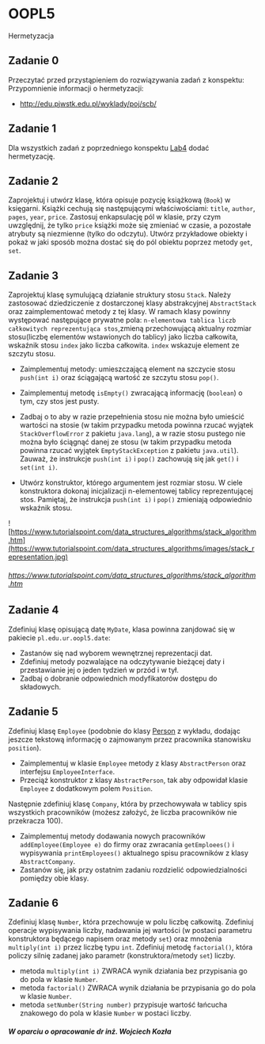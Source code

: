 # OOPL5
Hermetyzacja

## Zadanie 0
Przeczytać przed przystąpieniem do rozwiązywania zadań z konspektu:
Przypomnienie informacji o hermetyzacji: 

* http://edu.pjwstk.edu.pl/wyklady/poj/scb/

## Zadanie 1
Dla wszystkich zadań z poprzedniego konspektu [Lab4](https://github.com/UR-OOP/OOPL4) dodać hermetyzację.

## Zadanie 2
Zaprojektuj i utwórz klasę, która opisuje pozycję książkową (`Book`) w księgarni. Książki cechują się następującymi właściwościami: `title`, `author`, `pages`, `year`, `price`. Zastosuj enkapsulację pól w klasie, przy czym uwzględnij, że tylko `price` książki może się zmieniać w czasie, a pozostałe atrybuty są niezmienne (tylko do odczytu). Utwórz przykładowe obiekty i pokaż w jaki sposób można dostać się do pól obiektu poprzez metody `get`, `set`.

## Zadanie 3
Zaprojektuj klasę symulującą działanie struktury stosu `Stack`. Należy zastosować dziedziczenie z dostarczonej klasy abstrakcyjnej `AbstractStack` oraz zaimplementować metody z tej klasy. W ramach klasy powinny występować następujące prywatne pola: `n-elementowa tablica liczb całkowitych reprezentująca stos`,zmieną przechowującą aktualny rozmiar stosu(liczbę elementów wstawionych do tablicy) jako liczba całkowita, wskaźnik stosu `index` jako liczba całkowita. `index` wskazuje element ze szczytu stosu. 

* Zaimplementuj metody: umieszczającą element na szczycie stosu `push(int i)` oraz  ściągającą wartość ze szczytu stosu `pop()`. 

* Zaimplementuj metodę `isEmpty()` zwracającą informację (`boolean`) o tym, czy stos jest pusty.

* Zadbaj o to aby w razie przepełnienia stosu nie można było umieścić wartości na stosie (w takim przypadku metoda powinna rzucać wyjątek `StackOverflowError` z pakietu `java.lang`), a w razie stosu pustego nie można było ściągnąć danej ze stosu (w takim przypadku metoda powinna rzucać wyjątek `EmptyStackException` z pakietu `java.util`). Zauważ, że instrukcje `push(int i)` i `pop()` zachowują się jak `get()` i `set(int i)`. 

* Utwórz konstruktor, którego argumentem jest rozmiar stosu. W ciele konstruktora dokonaj inicjalizacji n-elementowej tablicy reprezentującej stos. Pamiętaj, że instrukcja `push(int i)` i `pop()` zmieniają odpowiednio wskaźnik stosu.

![https://www.tutorialspoint.com/data_structures_algorithms/stack_algorithm.htm](https://www.tutorialspoint.com/data_structures_algorithms/images/stack_representation.jpg)

###### https://www.tutorialspoint.com/data_structures_algorithms/stack_algorithm.htm

## Zadanie 4
Zdefiniuj klasę opisującą datę `MyDate`, klasa powinna zanjdować się w pakiecie `pl.edu.ur.oopl5.date`:

* Zastanów się nad wyborem wewnętrznej reprezentacji dat. 
* Zdefiniuj metody pozwalające na odczytywanie bieżącej daty i przestawianie jej o jeden tydzień w przód i w tył. 
* Zadbaj o dobranie odpowiednich modyfikatorów dostępu do składowych. 


## Zadanie 5
Zdefiniuj klasę `Employee` (podobnie do klasy [Person](https://github.com/UR-OOP/OOPL4#zadanie-1) z wykładu, dodając jeszcze tekstową informację o zajmowanym przez pracownika stanowisku `position`).

* Zaimplementuj w klasie `Employee` metody z klasy `AbstractPerson` oraz interfejsu `EmployeeInterface`.
* Przeciąż konstruktor z klasy `AbstractPerson`, tak aby odpowidał klasie `Employee` z dodatkowym polem `Position`.

Następnie zdefiniuj klasę `Company`, która by przechowywała w tablicy spis wszystkich pracowników (możesz założyć, że liczba pracowników nie przekracza 100). 

* Zaimplementuj metody dodawania nowych pracowników `addEmployee(Employee e)` do firmy oraz zwracania `getEmploees()` i wypisywania `printEmployees()` aktualnego spisu pracowników z klasy `AbstractCompany`. 
* Zastanów się, jak przy ostatnim zadaniu rozdzielić odpowiedzialności pomiędzy obie klasy.

## Zadanie 6
Zdefiniuj klasę `Number`, która przechowuje w polu liczbę całkowitą. Zdefiniuj operacje wypisywania liczby, nadawania jej wartości (w postaci parametru konstruktora będącego napisem oraz metody `set`) oraz mnożenia `multiply(int i)` przez liczbę typu `int`. Zdefiniuj metodę `factorial()`, która policzy silnię zadanej jako parametr (konstruktora/metody `set`) liczby. 

* metoda `multiply(int i)` ZWRACA wynik działania bez przypisania go do pola w klasie `Number`.
* metoda `factorial()` ZWRACA wynik działania be przypisania go do pola w klasie `Number`.
* metoda `setNumber(String number)` przypisuje wartość łańcucha znakowego do pola w klasie `Number` w postaci liczby.

##### W oparciu o opracowanie dr inż. Wojciech Kozła
